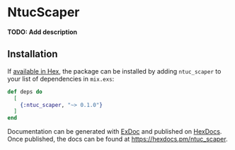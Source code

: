 # NtucScaper

**TODO: Add description**

## Installation

If [available in Hex](https://hex.pm/docs/publish), the package can be installed
by adding `ntuc_scaper` to your list of dependencies in `mix.exs`:

```elixir
def deps do
  [
    {:ntuc_scaper, "~> 0.1.0"}
  ]
end
```

Documentation can be generated with [ExDoc](https://github.com/elixir-lang/ex_doc)
and published on [HexDocs](https://hexdocs.pm). Once published, the docs can
be found at <https://hexdocs.pm/ntuc_scaper>.

